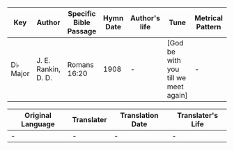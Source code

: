 Key | Author   | Specific Bible Passage     |Hymn Date |Author's life |Tune |Metrical Pattern   |Composer/Source
-- | --------- | ---------------------------|----------|--------------|-----|-------------------|-------------  
D♭ Major |J. E. Rankin, D. D. |Romans 16:20 |1908 |- |[God be with you till we meet again] |- |W. G. Tomer

Original Language | Translater | Translation Date   | Translater's Life  
----------------- | --------- | --------------------|-------------     
\- |- |- |-
